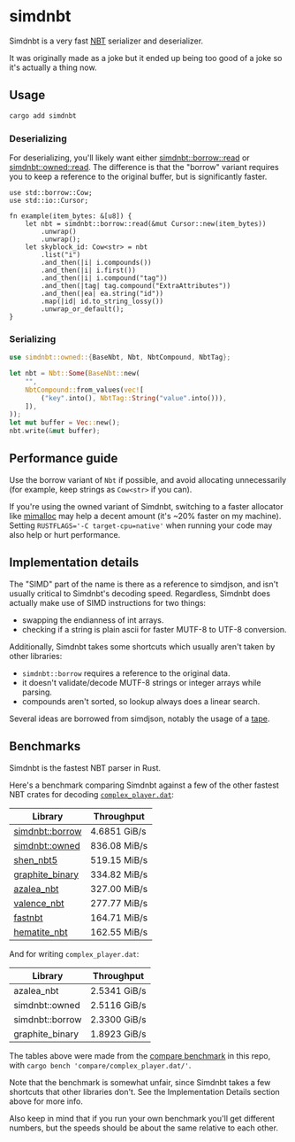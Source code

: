 # simdnbt

Simdnbt is a very fast [NBT](https://minecraft.wiki/w/NBT_format) serializer and deserializer.

It was originally made as a joke but it ended up being too good of a joke so it's actually a thing now.

## Usage

```sh
cargo add simdnbt
```

### Deserializing

For deserializing, you'll likely want either [simdnbt::borrow::read](https://docs.rs/simdnbt/latest/simdnbt/borrow/fn.read.html) or [simdnbt::owned::read](https://docs.rs/simdnbt/latest/simdnbt/owned/fn.read.html).
The difference is that the "borrow" variant requires you to keep a reference to the original buffer, but is significantly faster.

```rust,no_run
use std::borrow::Cow;
use std::io::Cursor;

fn example(item_bytes: &[u8]) {
    let nbt = simdnbt::borrow::read(&mut Cursor::new(item_bytes))
        .unwrap()
        .unwrap();
    let skyblock_id: Cow<str> = nbt
        .list("i")
        .and_then(|i| i.compounds())
        .and_then(|i| i.first())
        .and_then(|i| i.compound("tag"))
        .and_then(|tag| tag.compound("ExtraAttributes"))
        .and_then(|ea| ea.string("id"))
        .map(|id| id.to_string_lossy())
        .unwrap_or_default();
}
```

### Serializing

```rust
use simdnbt::owned::{BaseNbt, Nbt, NbtCompound, NbtTag};

let nbt = Nbt::Some(BaseNbt::new(
    "",
    NbtCompound::from_values(vec![
        ("key".into(), NbtTag::String("value".into())),
    ]),
));
let mut buffer = Vec::new();
nbt.write(&mut buffer);
```

## Performance guide

Use the borrow variant of `Nbt` if possible, and avoid allocating unnecessarily (for example, keep strings as `Cow<str>` if you can).

If you're using the owned variant of Simdnbt, switching to a faster allocator like [mimalloc](https://docs.rs/mimalloc/latest/mimalloc/) may help a decent amount (it's ~20% faster on my machine). Setting `RUSTFLAGS='-C target-cpu=native'` when running your code may also help or hurt performance.

## Implementation details

The "SIMD" part of the name is there as a reference to simdjson, and isn't usually critical to Simdnbt's decoding speed. Regardless, Simdnbt does actually make use of SIMD instructions for two things:

- swapping the endianness of int arrays.
- checking if a string is plain ascii for faster MUTF-8 to UTF-8 conversion.

Additionally, Simdnbt takes some shortcuts which usually aren't taken by other libraries:

- `simdnbt::borrow` requires a reference to the original data.
- it doesn't validate/decode MUTF-8 strings or integer arrays while parsing.
- compounds aren't sorted, so lookup always does a linear search.

Several ideas are borrowed from simdjson, notably the usage of a [tape](https://github.com/simdjson/simdjson/blob/master/doc/tape.md).

## Benchmarks

Simdnbt is the fastest NBT parser in Rust.

Here's a benchmark comparing Simdnbt against a few of the other fastest NBT crates for decoding [`complex_player.dat`](https://github.com/azalea-rs/simdnbt/blob/master/simdnbt/tests/complex_player.dat):

| Library                                                                     | Throughput   |
| --------------------------------------------------------------------------- | ------------ |
| [simdnbt::borrow](https://docs.rs/simdnbt/latest/simdnbt/borrow/index.html) | 4.6851 GiB/s |
| [simdnbt::owned](https://docs.rs/simdnbt/latest/simdnbt/owned/index.html)   | 836.08 MiB/s |
| [shen_nbt5](https://docs.rs/shen-nbt5/latest/shen_nbt5/)                    | 519.15 MiB/s |
| [graphite_binary](https://docs.rs/graphite_binary/latest/graphite_binary/)  | 334.82 MiB/s |
| [azalea_nbt](https://docs.rs/azalea-nbt/latest/azalea_nbt/)                 | 327.00 MiB/s |
| [valence_nbt](https://docs.rs/valence_nbt/latest/valence_nbt/)              | 277.77 MiB/s |
| [fastnbt](https://docs.rs/fastnbt/latest/fastnbt/)                          | 164.71 MiB/s |
| [hematite_nbt](https://docs.rs/hematite-nbt/latest/nbt/)                    | 162.55 MiB/s |

And for writing `complex_player.dat`:

| Library         | Throughput   |
| --------------- | ------------ |
| azalea_nbt      | 2.5341 GiB/s |
| simdnbt::owned  | 2.5116 GiB/s |
| simdnbt::borrow | 2.3300 GiB/s |
| graphite_binary | 1.8923 GiB/s |

The tables above were made from the [compare benchmark](https://github.com/azalea-rs/simdnbt/tree/master/simdnbt/benches) in this repo, with `cargo bench 'compare/complex_player.dat/'`.

Note that the benchmark is somewhat unfair, since Simdnbt takes a few shortcuts that other libraries don't. See the Implementation Details section above for more info.

Also keep in mind that if you run your own benchmark you'll get different numbers, but the speeds should be about the same relative to each other.
